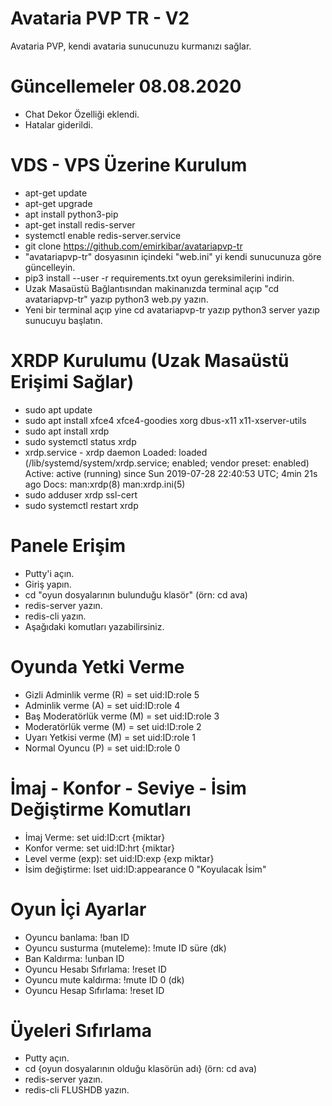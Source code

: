 # Avataria  PVP TR - V2
Avataria PVP, kendi avataria sunucunuzu kurmanızı sağlar.

# Güncellemeler 08.08.2020 
- Chat Dekor Özelliği eklendi.
- Hatalar giderildi.

# VDS - VPS Üzerine Kurulum
- apt-get update
- apt-get upgrade
- apt install python3-pip
- apt-get install redis-server
- systemctl enable redis-server.service
- git clone https://github.com/emirkibar/avatariapvp-tr
- "avatariapvp-tr" dosyasının içindeki "web.ini" yi kendi sunucunuza göre güncelleyin.
- pip3 install --user -r requirements.txt  oyun gereksimilerini indirin.
- Uzak Masaüstü Bağlantısından makinanızda terminal açıp "cd avatariapvp-tr" yazıp python3 web.py yazın.
- Yeni bir terminal açıp yine cd avatariapvp-tr yazıp python3 server yazıp sunucuyu başlatın.

# XRDP Kurulumu (Uzak Masaüstü Erişimi Sağlar)
- sudo apt update
- sudo apt install xfce4 xfce4-goodies xorg dbus-x11 x11-xserver-utils
- sudo apt install xrdp 
- sudo systemctl status xrdp
- xrdp.service - xrdp daemon
   Loaded: loaded (/lib/systemd/system/xrdp.service; enabled; vendor preset: enabled)
   Active: active (running) since Sun 2019-07-28 22:40:53 UTC; 4min 21s ago
     Docs: man:xrdp(8)
           man:xrdp.ini(5)
- sudo adduser xrdp ssl-cert  
- sudo systemctl restart xrdp

# Panele Erişim
- Putty'i açın.
- Giriş yapın.
- cd "oyun dosyalarının bulunduğu klasör" (örn: cd ava)
- redis-server yazın.
- redis-cli yazın.
- Aşağıdaki komutları yazabilirsiniz.

# Oyunda Yetki Verme
- Gizli Adminlik verme (R) = set uid:ID:role 5
- Adminlik verme (A) = set uid:ID:role 4
- Baş Moderatörlük verme (M) = set uid:ID:role 3
- Moderatörlük verme (M) = set uid:ID:role 2
- Uyarı Yetkisi verme (M) = set uid:ID:role 1
- Normal Oyuncu (P) = set uid:ID:role 0

# İmaj - Konfor - Seviye - İsim Değiştirme Komutları
- İmaj Verme: set uid:ID:crt {miktar}
- Konfor verme: set uid:ID:hrt {miktar}
- Level verme (exp): set uid:ID:exp {exp miktar}
- İsim değiştirme: lset uid:ID:appearance 0 "Koyulacak İsim"

# Oyun İçi Ayarlar
- Oyuncu banlama: !ban ID 
- Oyuncu susturma (muteleme): !mute ID süre (dk)
- Ban Kaldırma: !unban ID
- Oyuncu Hesabı Sıfırlama: !reset ID
- Oyuncu mute kaldırma: !mute ID 0 (dk)
- Oyuncu Hesap Sıfırlama: !reset ID
 
 # Üyeleri Sıfırlama
 - Putty açın.
 - cd {oyun dosyalarının olduğu klasörün adı} (örn: cd ava)
 - redis-server yazın.
 - redis-cli FLUSHDB yazın.



